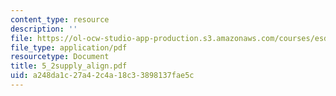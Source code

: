 ```yaml
---
content_type: resource
description: ''
file: https://ol-ocw-studio-app-production.s3.amazonaws.com/courses/esd-60-lean-six-sigma-processes-summer-2004/a248da1c27a42c4a18c33898137fae5c_5_2supply_align.pdf
file_type: application/pdf
resourcetype: Document
title: 5_2supply_align.pdf
uid: a248da1c-27a4-2c4a-18c3-3898137fae5c
---
```

